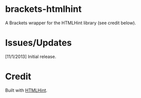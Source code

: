 brackets-htmlhint
=================

A Brackets wrapper for the HTMLHint library (see credit below).

Issues/Updates
=====
[11/1/2013] Initial release.


Credit
=====
Built with [HTMLHint](http://htmlhint.com/). 